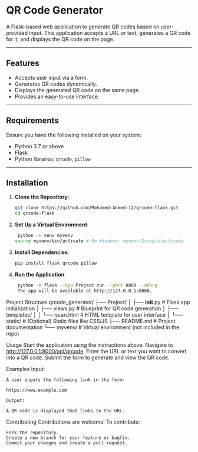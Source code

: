 # QR Code Generator

A Flask-based web application to generate QR codes based on user-provided input. This application accepts a URL or text, generates a QR code for it, and displays the QR code on the page.

---

## Features
- Accepts user input via a form.
- Generates QR codes dynamically.
- Displays the generated QR code on the same page.
- Provides an easy-to-use interface.

---

## Requirements

Ensure you have the following installed on your system:
- Python 3.7 or above
- Flask
- Python libraries: `qrcode`, `pillow`

---

## Installation

1. **Clone the Repository**:
   ```bash
   git clone https://github.com/Mohamed-Ahmed-12/qrcode-flask.git
   cd qrcode-flask
2. **Set Up a Virtual Environment**:
   ```bash
    python -m venv myvenv
   source myvenv/bin/activate # On Windows: myvenv\Scripts\activate

3. **Install Dependencies**:
   ```bash
   pip install flask qrcode pillow

4. **Run the Application**:
   ```bash
    python -m flask --app Project run --port 8000 --debug
    The app will be available at http://127.0.0.1:8000.

Project Structure
  qrcode_generator/
  ├── Project/
  │   ├── __init__.py         # Flask app initialization
  │   ├── views.py            # Blueprint for QR code generation
  │   ├── templates/
  │   │   └── scan.html       # HTML template for user interface
  │   └── static/             # (Optional) Static files like CSS/JS
  ├── README.md               # Project documentation
  └── myvenv/                 # Virtual environment (not included in the repo)

Usage
    Start the application using the instructions above.
    Navigate to http://127.0.0.1:8000/api/qrcode.
    Enter the URL or text you want to convert into a QR code.
    Submit the form to generate and view the QR code.

Examples
    Input:
    
    A user inputs the following link in the form:
    
    https://www.example.com
    
    Output:
    
    A QR code is displayed that links to the URL.
Contributing
   Contributions are welcome! To contribute:

    Fork the repository.
    Create a new branch for your feature or bugfix.
    Commit your changes and create a pull request.

